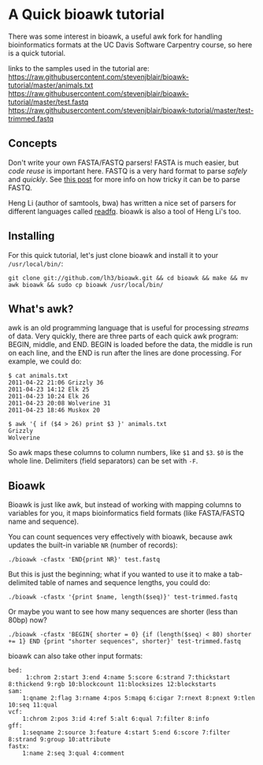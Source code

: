 # A Quick bioawk tutorial

There was some interest in bioawk, a useful awk fork for handling
bioinformatics formats at the UC Davis Software Carpentry course, so
here is a quick tutorial.

links to the samples used in the tutorial are:  
https://raw.githubusercontent.com/stevenjblair/bioawk-tutorial/master/animals.txt  
https://raw.githubusercontent.com/stevenjblair/bioawk-tutorial/master/test.fastq  
https://raw.githubusercontent.com/stevenjblair/bioawk-tutorial/master/test-trimmed.fastq  

## Concepts

Don't write your own FASTA/FASTQ parsers! FASTA is much easier, but
*code reuse* is important here. FASTQ is a very hard format to parse
*safely* and *quickly*. See
[this post](http://www.biostars.org/p/10353/#11256) for more info on
how tricky it can be to parse FASTQ.


Heng Li (author of samtools, bwa) has written a nice set of parsers
for different languages called
[readfq](https://github.com/lh3/readfq). bioawk is also a tool of Heng
Li's too. 

## Installing 

For this quick tutorial, let's just clone bioawk and install it to
your `/usr/local/bin/`:

    git clone git://github.com/lh3/bioawk.git && cd bioawk && make && mv awk bioawk && sudo cp bioawk /usr/local/bin/


## What's awk?

awk is an old programming language that is useful for processing
*streams* of data. Very quickly, there are three parts of each quick
awk program: BEGIN, middle, and END. BEGIN is loaded before the data,
the middle is run on each line, and the END is run after the lines are
done processing. For example, we could do:

    $ cat animals.txt
    2011-04-22 21:06 Grizzly 36
    2011-04-23 14:12 Elk 25
    2011-04-23 10:24 Elk 26
    2011-04-23 20:08 Wolverine 31
    2011-04-23 18:46 Muskox 20

    $ awk '{ if ($4 > 26) print $3 }' animals.txt
    Grizzly
    Wolverine

So awk maps these columns to column numbers, like `$1` and `$3`. `$0`
is the whole line. Delimiters (field separators) can be set with `-F`.

## Bioawk

Bioawk is just like awk, but instead of working with mapping columns
to variables for you, it maps bioinformatics field formats (like
FASTA/FASTQ name and sequence).

You can count sequences very effectively with bioawk, because awk
updates the built-in variable `NR` (number of records):

    ./bioawk -cfastx 'END{print NR}' test.fastq

But this is just the beginning; what if you wanted to use it to make a
tab-delimited table of names and sequence lengths, you could do:

    ./bioawk -cfastx '{print $name, length($seq)}' test-trimmed.fastq

Or maybe you want to see how many sequences are shorter (less than
80bp) now?

    ./bioawk -cfastx 'BEGIN{ shorter = 0} {if (length($seq) < 80) shorter += 1} END {print "shorter sequences", shorter}' test-trimmed.fastq
	
bioawk can also take other input formats: 

    bed:
         1:chrom 2:start 3:end 4:name 5:score 6:strand 7:thickstart 8:thickend 9:rgb 10:blockcount 11:blocksizes 12:blockstarts
    sam:
        1:qname 2:flag 3:rname 4:pos 5:mapq 6:cigar 7:rnext 8:pnext 9:tlen 10:seq 11:qual
    vcf:
        1:chrom 2:pos 3:id 4:ref 5:alt 6:qual 7:filter 8:info
    gff:
        1:seqname 2:source 3:feature 4:start 5:end 6:score 7:filter 8:strand 9:group 10:attribute
    fastx:
    	1:name 2:seq 3:qual 4:comment

